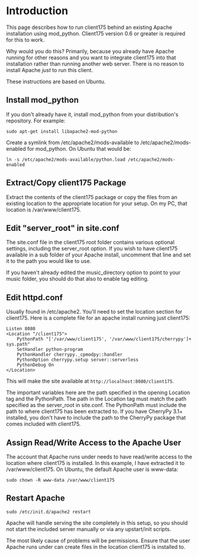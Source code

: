 # Introduction #

This page describes how to run client175 behind an existing Apache installation using mod\_python.  Client175 version 0.6 or greater is required for this to work.

Why would you do this?  Primarily, because you already have Apache running for other reasons and you want to integrate client175 into that installation rather than running another web server.  There is no reason to install Apache _just_ to run this client.

These instructions are based on Ubuntu.



## Install mod\_python ##

If you don't already have it, install mod\_python from your distribution's repository.  For example:

`sudo apt-get install libapache2-mod-python`

Create a symlink from /etc/apache2/mods-available to /etc/apache2/mods-enabled for mod\_python.  On Ubuntu that would be:

`ln -s /etc/apache2/mods-available/python.load /etc/apache2/mods-enabled`


## Extract/Copy client175 Package ##

Extract the contents of the client175 package or copy the files from an existing location to the appropriate location for your setup.  On my PC, that location is /var/www/client175.



## Edit "server\_root" in site.conf ##

The site.conf file in the client175 root folder contains various optional settings, including the server\_root option.  If you wish to have client175 available in a sub folder of your Apache install, uncomment that line and set it to the path you would like to use.

If you haven't already edited the music\_directory option to point to your music folder, you should do that also to enable tag editing.



## Edit httpd.conf ##

Usually found in /etc/apache2.  You'll need to set the location section for client175.  Here is a complete file for an apache install running just client175:

```
Listen 8080
<Location "/client175">
    PythonPath "['/var/www/client175', '/var/www/client175/cherrypy']+ sys.path"
    SetHandler python-program
    PythonHandler cherrypy._cpmodpy::handler
    PythonOption cherrypy.setup server::serverless
    PythonDebug On
</Location>
```

This will make the site available at `http://localhost:8080/client175`.

The important variables here are the path specified in the opening Location tag and the PythonPath.  The path in the Location tag must match the path specified as the server\_root in site.conf.  The PythonPath must include the path to where client175 has been extracted to.  If you have CherryPy 3.1+ installed, you don't have to include the path to the CherryPy package that comes included with client175.



## Assign Read/Write Access to the Apache User ##

The account that Apache runs under needs to have read/write access to the location where client175 is installed.  In this example, I have extracted it to /var/www/client175.  On Ubuntu, the default Apache user is www-data:

`sudo chown -R www-data /var/www/client175`



## Restart Apache ##

`sudo /etc/init.d/apache2 restart`

Apache will handle serving the site completely in this setup, so you should not start the included server manually or via any upstart/init scripts.

The most likely cause of problems will be permissions.  Ensure that the user Apache runs under can create files in the location client175 is installed to.